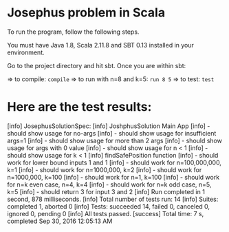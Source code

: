 # Josephus problem in Scala

To run the program, follow the following steps.

You must have Java 1.8, Scala 2.11.8 and SBT 0.13 installed in your environment.

Go to the project directory and hit sbt. Once you are within sbt:

=> to compile: `compile`
=> to run with n=8 and k=5: `run 8 5`
=> to test: `test`

# Here are the test results:
[info] JosephusSolutionSpec:
[info] JoshphusSolution Main App
[info] - should show usage for no-args
[info] - should show usage for insufficient args=1
[info] - should show usage for more than 2 args
[info] - should show usage for args with 0 value
[info] - should show usage for n < 1
[info] - should show usage for k < 1
[info] findSafePosition function
[info] - should work for lower bound inputs 1 and 1
[info] - should work for n=100,000,000, k=1
[info] - should work for n=1000,000, k=2
[info] - should work for n=1000,000, k=100
[info] - should work for n=1, k=100
[info] - should work for n=k even case, n=4, k=4
[info] - should work for n=k odd case, n=5, k=5
[info] - should return 3 for input 3 and 2
[info] Run completed in 1 second, 878 milliseconds.
[info] Total number of tests run: 14
[info] Suites: completed 1, aborted 0
[info] Tests: succeeded 14, failed 0, canceled 0, ignored 0, pending 0
[info] All tests passed.
[success] Total time: 7 s, completed Sep 30, 2016 12:05:13 AM

